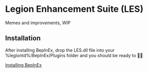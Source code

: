 # Legion Enhancement Suite (LES)

Memes and improvements, WIP

## Installation

After installing BepInEx, drop the LES.dll file into your %legiontd%/BepInEx/Plugins folder and you should be ready to 🧑‍🍳

[Installing BepInEx](https://github.com/LegionTD2-Modding/.github/wiki/Installation-of-BepInEx)